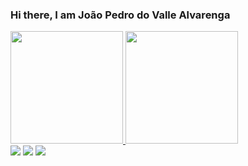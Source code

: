 ### Hi there, I am João Pedro do Valle Alvarenga
<div>
   <a href="https://github.com/vallejp">
   <img height="180em" src="https://github-readme-stats.vercel.app/api?username=vallejp&show_icons=true&theme=merko&include_all_commits=true&count_private=true"/>
   <img height="180em" src="https://github-readme-stats.vercel.app/api/top-langs/?username=vallejp&layout=demo&langs_count=16&theme=merko"/>
</div>

  
<div>
  <a href = "j.p.valle@df.ufscar.br"><img src="https://img.shields.io/badge/-Gmail-%23333?style=for-the-badge&logo=gmail&logoColor=white" target="_blank"></a>
  <a href = "https://br.linkedin.com/in/jo%C3%A3o-pedro-do-valle-alvarenga-567392162" target="_blank"><img src="https://img.shields.io/badge/-LinkedIn-%230077B5?style=for-the-badge&logo=linkedin&logoColor=white" target="_blank"></a>
  <a href = "http://lattes.cnpq.br/3839730482629141" target="_blank"><img src="https://img.shields.io/badge/cv-lattes-yellowgreen" target="_blank"></a>
</div>
